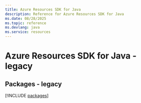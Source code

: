 ```yaml
---
title: Azure Resources SDK for Java
description: Reference for Azure Resources SDK for Java
ms.date: 08/28/2025
ms.topic: reference
ms.devlang: java
ms.service: resources
---
```

# Azure Resources SDK for Java - legacy
## Packages - legacy
[!INCLUDE [packages](resources-index.md)]
